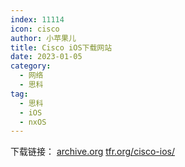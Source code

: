 ```yaml
---
index: 11114
icon: cisco
author: 小苹果儿
title: Cisco iOS下载网站
date: 2023-01-05
category:
  - 网络
  - 思科
tag:
  - 思科
  - iOS
  - nxOS
---
```


下载链接：
[archive.org](https://archive.org/details/cIOS-firmware-images)
[tfr.org/cisco-ios/](http://tfr.org/cisco-ios/)
